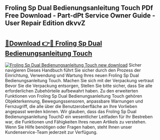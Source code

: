 ## Froling Sp Dual Bedienungsanleitung Touch PDf Free Download - Part-dPt Service Owner Guide - User Repair Edition dkvvZ

# <h2><a href="http://df5lrw.blite.top/?on=Froling+Sp+Dual+Bedienungsanleitung+Touch">🔗Download 👉🔴 Froling Sp Dual Bedienungsanleitung Touch</a></h2>

[![Froling Sp Dual Bedienungsanleitung Touch new download](https://i.imgur.com/lujVjoI.png)](http://df5lrw.blite.top/?on=Froling+Sp+Dual+Bedienungsanleitung+Touch)
Sicher navigieren Dieses Handbuch führt Sie sicher durch den Prozess der Einrichtung, Verwendung und Wartung Ihres neuen Froling Sp Dual Bedienungsanleitung Touch. Machen Sie sich mit der Verpackung vertraut Bevor Sie die Verpackung entsorgen, Stellen Sie bitte sicher, dass Sie alle erforderlichen Zubehörteile aufbewahrt haben. Zu den erweiterten Funktionen von Froling Sp Dual Bedienungsanleitung Touch gehören Objekterkennung, Bewegungssensoren, anpassbare Warnungen und Fernzugriff, die alle über die Benutzeroberfläche an Ihre Vorlieben angepasst werden können. Wir glauben, dass das Froling Sp Dual Bedienungsanleitung TouchD ein wesentlicher Leitfaden für Ihr Bestreben war, die Funktionen und Fähigkeiten Ihres neuen Artikels zu verstehen. Wenn Sie Hilfe benötigen oder Fragen haben, steht Ihnen unser Kundenservice-Team jederzeit zur Verfügung.
